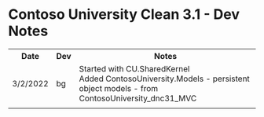 # Contoso University Clean 3.1 - Dev Notes

<table>
    <tr>
        <th>Date</th><th>Dev</th>
		<th>Notes</th>
    </tr>
    <tr>
        <td>3/2/2022</td><td>bg</td>
		<td>
            Started with CU.SharedKernel<br/>
            Added ContosoUniversity.Models - persistent
            object models - from ContosoUniversity_dnc31_MVC<br/>
		</td>
    </tr>
    <tr>
        <td></td><td></td>
		<td>
		</td>
    </tr>
</table>
